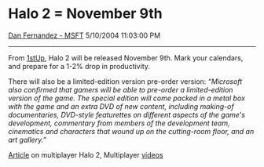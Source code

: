 <div id="page">

# Halo 2 = November 9th

[Dan Fernandez -
MSFT](https://social.msdn.microsoft.com/profile/Dan%20Fernandez%20-%20MSFT)
5/10/2004 11:03:00 PM

-----

<div id="content">

From [1stUp](http://www.1up.com/article2/0,2053,1590349,00.asp), Halo 2
will be released November 9th. Mark your calendars, and prepare for a
1-2% drop in productivity. 

There will also be a limited-edition version pre-order version:
*“Microsoft also confirmed that gamers will be able to pre-order a
limited-edition version of the game. The special edition will come
packed in a metal box with the game and an extra DVD of new content,
including making-of documentaries, DVD-style featurettes on different
aspects of the game's development, commentary from members of the
development team, cinematics and characters that wound up on the
cutting-room floor, and an art gallery.”*

[Article](http://xbox.ign.com/articles/513/513152p1.html?fromint=1) on
multiplayer Halo 2, Multiplayer
[videos](http://media.xbox.ign.com/media/482/482228/vids_1.html)

</div>

</div>
